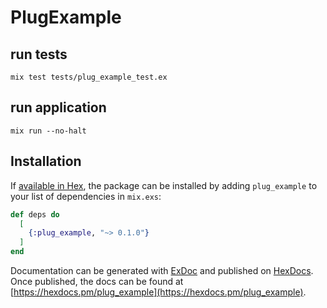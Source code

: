 # PlugExample

## run tests
`mix test tests/plug_example_test.ex`

## run application
`mix run --no-halt`

## Installation

If [available in Hex](https://hex.pm/docs/publish), the package can be installed
by adding `plug_example` to your list of dependencies in `mix.exs`:

```elixir
def deps do
  [
    {:plug_example, "~> 0.1.0"}
  ]
end
```

Documentation can be generated with [ExDoc](https://github.com/elixir-lang/ex_doc)
and published on [HexDocs](https://hexdocs.pm). Once published, the docs can
be found at [https://hexdocs.pm/plug_example](https://hexdocs.pm/plug_example).
